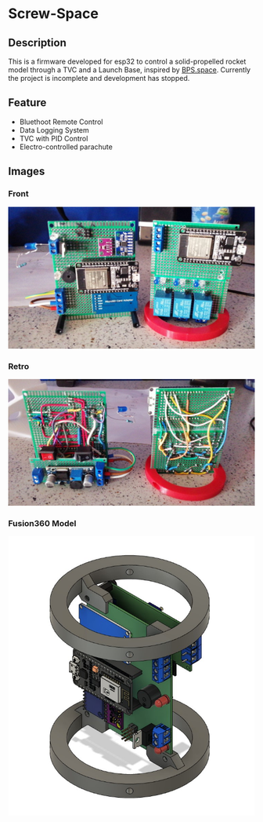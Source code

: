 # Screw-Space
## Description
This is a firmware developed for esp32 to control a solid-propelled rocket model through a TVC and a Launch Base, inspired by [BPS.space](https://www.youtube.com/c/BPSspace). Currently the project is incomplete and development has stopped.
## Feature
- Bluethoot Remote Control
- Data Logging System
- TVC with PID Control
- Electro-controlled parachute
## Images
### Front
![Front](/Images/image1.jpeg)
### Retro
![Retro](/Images/image2.jpeg)
### Fusion360 Model
![3D Render](/Images/image3.jpg)
